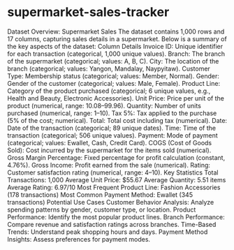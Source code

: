 # supermarket-sales-tracker
Dataset Overview: Supermarket Sales
The dataset contains 1,000 rows and 17 columns, capturing sales details in a supermarket. Below is a summary of the key aspects of the dataset:
Column Details
Invoice ID: Unique identifier for each transaction (categorical, 1,000 unique values).
Branch: The branch of the supermarket (categorical; values: A, B, C).
City: The location of the branch (categorical; values: Yangon, Mandalay, Naypyitaw).
Customer Type: Membership status (categorical; values: Member, Normal).
Gender: Gender of the customer (categorical; values: Male, Female).
Product Line: Category of the product purchased (categorical; 6 unique values, e.g., Health and Beauty, Electronic Accessories).
Unit Price: Price per unit of the product (numerical, range: $10.08–$99.96).
Quantity: Number of units purchased (numerical, range: 1–10).
Tax 5%: Tax applied to the purchase (5% of the cost; numerical).
Total: Total cost including tax (numerical).
Date: Date of the transaction (categorical; 89 unique dates).
Time: Time of the transaction (categorical; 506 unique values).
Payment: Mode of payment (categorical; values: Ewallet, Cash, Credit Card).
COGS (Cost of Goods Sold): Cost incurred by the supermarket for the items sold (numerical).
Gross Margin Percentage: Fixed percentage for profit calculation (constant, 4.76%).
Gross Income: Profit earned from the sale (numerical).
Rating: Customer satisfaction rating (numerical, range: 4–10).
Key Statistics
Total Transactions: 1,000
Average Unit Price: $55.67
Average Quantity: 5.51 items
Average Rating: 6.97/10
Most Frequent Product Line: Fashion Accessories (178 transactions)
Most Common Payment Method: Ewallet (345 transactions)
Potential Use Cases
Customer Behavior Analysis: Analyze spending patterns by gender, customer type, or location.
Product Performance: Identify the most popular product lines.
Branch Performance: Compare revenue and satisfaction ratings across branches.
Time-Based Trends: Understand peak shopping hours and days.
Payment Method Insights: Assess preferences for payment modes.
